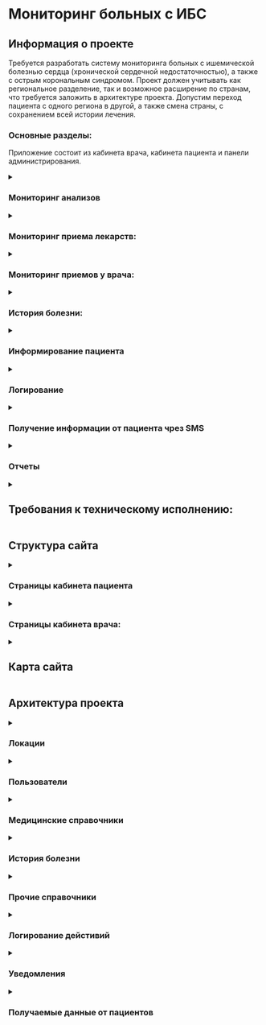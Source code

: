 <h1>Мониторинг больных с ИБС</h1>

<h2>Информация о проекте</h2>

Требуется разработать систему мониторинга больных с ишемической болезнью сердца (хронической сердечной недостаточностью), а также с острым корональным синдромом. Проект должен учитывать как региональное разделение, так и возможное расширение по странам, что требуется заложить в архитектуре проекта. Допустим переход пациента с одного региона в другой, а также смена страны, с сохранением всей истории лечения.

<h3>Основные разделы:</h3>

Приложение состоит из кабинета врача, кабинета пациента и панели администрирования.

<details>

<summary><h3>Мониторинг анализов</h3></summary>

Приложение производит мониторинг анализов пациентов:

- план анализов для нового пациента
- назначение анализов пациенту
- предупреждение об этапах прохождения анализов
- отчеты о превышении нормальных значений для анализов
- уведомления врачу и пациенту о событиях проведения анализов

</details>

<details>

<summary><h3>Мониторинг приема лекарств:</h3></summary>

Приложение производит мониторинг лекарств, которые принимают пациенты:

- назначение лекарств пациенту
- информация о принимаемых пациентом лекарствах
- уведомления врачу и пациенту о событиях приема лекарств


</details>

<details>

<summary><h3>Мониторинг приемов у врача:</h3></summary>

Приложение производит мониторинг приемов пациентов у врача:

- уведомления врачу и пациенту о событиях приема у врача
- информация о приеме у врача (о планируемом приеме, о результатах приема)

</details>


<details>

<summary><h3>История болезни:</h3></summary>

Для каждого пациента создается история болезни, в которую записываются первоначальные данные о больном, назначения лекарств, назначения обследований, приемы у врача, а также уведомления.

<h3>Хранимые данные:</h3>

Приложение хранит информацию со следующими данными:

- врачи
- пациенты
- локации (страна, регионы, районы, города, больницы)
- анализы (группы анализов, анализы, предельные нормальные значения анализов)
- лекарства
- диагнозы
- истории болезни
- анализы пациентов (план анализов для пациента, назначенные анализы пациента, результаты анализов пациента)
- назначения (назначение лекарств, назначение анализов)
- лекарства, принимаемые пациентами
- приемы у врача
- лог событий о действиях врачей и пациентов в системе
- sms (шаблоны sms, переданные sms)
- email (шаблоны email, переданные email)

</details>


<details>

<summary><h3>Информирование пациента</h3></summary>

Информирование пациента должно проводиться через личный кабинет пациента, а также посредством email (по выбору пациента) и sms (по выбору пациента). 
Для информирования используется отдельный модуль для отправки уведомлений, который в зависимости от выбора пациента будет отправлять различного типа уведомления, либо посредством sms, либо по электронной почте.
Для упрощения использования предусмотрены шаблоны для групп уведомлений со стандартизированными текстами уведомлений, которые можно гибко изменять.
При отправке по sms предусмотрена повторная отправка уведомления в случае если пациент по каким-либо причинам не получил sms (проблемы на стороне провайдера услуг).
При отправке уведомления в кабинет пациента предусмотрена проверка на просмотр.

</details>

<details>
<summary><h3>Логирование</h3></summary>

В систме предусмотрен автономный модуль логирования, который регистрирует все действия пользователей и действия системы. Логируемые действия:

- вход и выход пользователя из системы (login/logout)
- создание данных в системе (create)
- редактирование данных в системе (update)
- удаление данных в системе (delete)
- выполнение автоматических действий системой (success)
- работа команды / отправка смс завершилась с ошибкой (fail)
- ошибка в ходе работы (error)

</details>

<details>

<summary><h3>Получение информации от пациента чрез SMS</h3></summary>

Пациент может ответить на присланное ему sms сообщение. Система втоматически раз в какое-то настраевоемое время проверяет ящик входящих SMS сообщений, если сообщение было отправлено пациентом зарегистрированным в системе, оно сохранится с системе и станет доступно для просмотра.

</details>

<details>

<summary><h3>Отчеты</h3></summary>

Для удобства вывода информации требуется разработать единую систему формирования отчета (в графическом виде или текстовом в зависимости от запроса и особенностей отчета)
Т.е. необходимо использовать разные данные из разных таблиц предоставить простой интерфейс сборки отчета (пример: требуется вывести количество пациентов с параметром "тромбоциты". Выбрать таблицу дневников пациентов - выбрать параметр проекта, далее система должна сформировать отчет в json виде, который в дальнейшем может быть использован как к графическом так и в текстовом виде).

</details>

<details>

<summary><h2>Требования к техническому исполнению:</h2></summary>

Для ядра проекта требуется использовать нативный язык php, версии 7.1 или выше (допустимо использовать небольшие библиотеки с полным комментированием кода), база данных - PostgreSQL, с обязательным резервированием всех данных. Средство общения ядра проекта с внешними средами только через api, формат общения - json.

Защита должна быть выполнена через обязательную двухфакторную аутентификацию пользователей системы, а именно: связка логин и пароль, а также смс код для входа.

Ядро проекта должно быть развернуто в операционной системе АльтЛинукс, для соответствия требованиям федерального законодательства в сфере защиты персональных данных.

Ядро системы должны быть модульным и стиль написания кода должен подразумевать объектно ориентированный. Требуется максимальная возможная независимость модулей проекта для последующего расширения проекта и введения дополнительного функционала. Каждый модуль (класс) должен быть описан комментариями.

Ядро проекта должны быть закрыто SSL сертификатом, а общение должно происходить по протоколу https.

</details>

<h2>Структура сайта</h2>

<details>

<summary><h3>Страницы кабинета пациента</h3></summary>

<details>

<summary><h4>Общие элементы</h4></summary>

<h5>Шапка сайта:</h5>

- название страницы
- кнопки (опционально)

<h5>Боковая панель (сверху вниз):</h5>

- заголовок проекта со ссылкой на главную страницу
- фото пациента: при нажатии открывается модальное окно замены фото
- ФИО пациента
- Пункты меню:
    - главная
    - артериальное давление (выделить)
    - пульс (выделить)
    - назначения лекарств
    - уведомления
    - обследования
        - липидный профиль
        - глюкоза
        - ЭКГ
        - МНО
        - ОАК
    - информация
    - чат (в перспективе)
    - кнопка «Выход»

</details>

<details>

<summary><h4>Главная станица</h4></summary>

<h5>Шапка сайта:</h5>

- в названии ФИО пациента
- кнопка «заявка на прием»

<h5>Контент:</h5>

- блок назначений
- блок уведомлений
- <h6>Блоки-ссылки на внесение анализов:</h6>

    - блок **«на внесение артериального давления»**
    - блок **«на внесение пульса»**
    - блок «вес (с индексом массы тела)»
- блок календарь анализов и приемов
- блок «анонсы статей»
- Кнопка «Получить историю болезни»

</details>

<details>

<summary><h4>Страница «Назначения»</h4></summary>

    Вкладки: новые, история

<h5>Список назначений (одно назначение - одна строка)</h5>

- дата,
- лекарства: способ приема, время приема
- анализы: название группы анализов, время сдачи
- информация о враче, выписавшем назначение

</details>

<details>

<summary><h4>Страница «Уведомления»:</h4></summary>

    Вкладки: новые, история

<h5>Список (для всех вкладок):</h5>

- тип уведомления
- текст уведомления


</details>

<details>

<summary><h4>Страница обследования (аналогично для каждого подпункта):</h4></summary>

    Вкладки: новые, история
<h5>Вкладка «Новые»:</h5>

<h5>Список:</h5>

- дата сдачи
- Кнопка «Внести результаты»
  <h5>Вкладка «История»:</h5>

- Список:
    - дата
    - параметр 1, параметр2...
- График *(в перспективе)*

<h5>Окно «Внесение результатов»:</h5>

    Вкладки: Фото, Вручную

- Дата проведения (выбор даты)

<h6>Вкладка «Фото»:</h6>

- --

- кнопка «Добавить фото»
- фотография результатов
- --  
<h6>Вкладка «Вручную»:</h6>

- --

Форма внесения результатов анализов:

- результат (ввод значения)
- выбор референтного значения
- --

- Кнопка «Сохранить»
- Кнопка «Отмена»
> *Для глюкозы, артериального давления, пульса добавление результатов только вручную.*


</details>

<details>

<summary><h4>Страница «ЭКГ»</h4></summary>

- Список:
    - дата
    - фото ЭКГ
    - описание (результаты, вывод)
> *Структуру страницы ЭКГ уточнить*

</details>

<details>

<summary><h4>Страница «Информация»:</h4></summary>

- список статей
- статья в модальном окне

> **Все страницы кабинета пациента должны быть адаптированы для мобильных
версий.**

</details>

</details>

<details>

<summary><h3>Страницы кабинета врача:</h3></summary>

<details>

<summary><h4>Общие элементы:</h4></summary>

<h5>Шапка:</h5>

- Заголовок проекта (со ссылкой на главную)
- Верхнее меню
- Поиск по пациенту
- ФИО врача
- Должность врача
- Аватар врача
- Кнопка «выйти»
  <h5>Боковая панель:</h5>

- Меню:
    - пациенты
    - больницы


</details>

<details>

<summary><h4>Страница «Пациенты»:</h4></summary>

- Кнопка «Новый пациент»


    Вкладки: Фото, Вручную
- --

> Пациенты распределяются по вкладкам в зависимости от текущего состояния их обследований:
>- подошел срок обследования (пациенту отправлено уведомление), но результаты еще не переданы - во вкладке «новые»
>- результаты обследования переданы, но не обработаны врачом - во вкладке «необработанные»
>- результаты переданы и обработаны - во вкладке «история»
  - --
<h5>Таблица пациентов:</h5>

- ФИО
- возраст
- диагноз
- район
- комментарий
- последние показатели (причина цвета)

> При нажатии на ФИО пациента переход на страницу история болезни

</details>

<details>

<summary><h4>Страница «Добавить пациента»</h4></summary>

<h6>Раздел «Личные данные»</h6>

> Обязательные для заполнения поля для Пользователя и Пациента

- Телефон
- Фамилия
- Имя
- Дата рождения
- Адрес
- Город
- Больница
> Город не является обязательным полем, но является фильтром для выбора больницы

> Свернутые необязательные для заполнения поля для Пользователя и Пациента

- Отчество
- email
- СНИЛС
- Номер страховки
- Серия и номер паспорта
- Дата выдачи паспорта
- Орган, выдавший паспорт
- Код органа, выдавшего паспорт
- Дата возникновения инфаркта
- Вес
- Рост
- Район
- информировать по смс
- информировать по email

<h6>Раздел «Анамнестические данные»</h6>

> Обязательные для заполнения поля

- основное заболевание


> Свернутые необязательные поля

- фоновые заболевания
- осложнения основного заболевания
- сопутствующие заболевания
- анамнез заболевания
- анамнез жизни


> Анамнезы выбираются из подготовленных шаблонов и вставляются в поле редактировния текста

<h6>Раздел «Объективные данные»</h6>

> Обязательные для заполнения поля

- вид приема
- жалобы
- комментарий врача по жалобам (не является обязательным, расширяет жалобы)
- рекоммендации врача


> Свернутые необязательные поля

- объективный статус на момент включения (текст)
- получаемая терапия на момент включения (текст)

<h6>Раздел «Лабораторные данные»</h6>

- выписные эпикризы (добавление сканкопий выписки из ЛПУ)


> по плану анализов выводятся формы добавления результатов обследований, необходимых при первом посещении: ЭКГ, Липидный профиль, Глюкоза, Натрийуретический пептид, АД, ЧСС
> после добавления анализам присваиваются статусы обработано врачом, пройдено

- Название группы анализов
    - Название анализа
        - Фотография результатов (если есть)
        - Дата проведения (выбор даты)
        - результат (ввод значения)
        - выбор референтного значения



> При добавлении пациента ему создаются: История болезни, первый прием, первые обследования, приемы по плану с назначениями на прием, обследования по плану с назначениями на обследование. Даты приемов и обследований вычисляются в соответствии с планом от даты возникновения инфаркта.

</details>

<details>

<summary><h4>Страница «История болезни»</h4></summary>

<h5>В верхнем меню ссылки:</h5>

- обследования
- уведомления
- прием лекарств
- приемы пациента

<h5>Информация о пациенте:</h5>

<h6>Личные данные:</h6>

    Кнопка "Внести личные данные"

- ФИО (строка)
- Возраст (число)
- Адрес (строка)
- Полис (строка)
- СНИЛС (строка)
- Паспортные данные (2 строки: серия-номер, кем и когда выдан)
- телефон (строка)
- email (строка)
- Включенные оповещения (строка)
- вес (число)
- рост (число)
- ИМТ (число)
- Дата возникновения инфаркта
- больница, к которой прикреплен (строка)

<h6>Анамнестические данные:</h6>

    Кнопка "Внести анамнестические данные"
- дата начала лечения
- дата окончания лечения
- основное заболевание (строка)
- фоновые заболевания (список)
- осложнения основного заболевания (список)
- сопутствующие заболевания (список)
- анамнез заболевания (текст)
- анамнез жизни (текст)

<h6>Объективные данные:</h6>

    Кнопка "Внести объективные данные"

- жалобы на момент включения в систему (список + текст: рекоммендации врача)
- объективный статус на момент включения (текст)
- получаемая терапия на момент включения (текст)

<h6>Лабораторные данные:</h6>

    Кнопка "Добавить результаты обследований"
    Кнопка "Добавить выписные эпикризы"

- Выписные эпикризы *(скан выписки из ЛПУ, где находился по поводу основного заболевания за последние 6 месяцев)*
- Результаты обследований на момент включения *(давность не более 3 месяцев)*.
    - Название обследования
    - Сканы документов
    - Таблицы результатов (параметр: значение)

<h5>Окно Внести личные данные</h5>

<h6>Форма внесения личных данных</h6>

- Фамилия
- Имя
- Отчество
- Дата рождения
- Адрес (строка)
- Номер полиса (строка)
- СНИЛС (строка)
- Серия и номер паспорта
- Дата выдачи
- Кем выдан
- Номер подразделения
- телефон (строка)
- email (строка)
- Оповещать по СМС
- Оповещать по Email
- вес (число)
- рост (число)
- дата возникновения инфаркта
- больница, к которой прикреплен (строка)
- Кнопка **«Внести»**
- Кнопка **«Отменить»**

<h5>Окно Внести анамнестические данные</h5>

<h6>Форма внесения анамнестических данных</h6>

- дата начала лечения
- дата окончания лечения
- основное заболевание (строка)
- фоновые заболевания (список)
- осложнения основного заболевания (список)
- сопутствующие заболевания (список)
- анамнез заболевания (текст)
- анамнез жизни (текст)
- Кнопка **«Внести»**
- Кнопка **«Отменить»**

<h5>Окно Внести объективные данные</h5>

<h6>Форма внесения объективных данных</h6>

- выбор жалоб *(множественный выбор)*
- комментарий врача по жалобам
- объективный статус на момент включения (текст)
- получаемая терапия на момент включения (текст)
- Кнопка **«Внести»**
- Кнопка **«Отменить»**

<h6>Окно Добавить выписные эпикризы</h6>

- Кнопка **"Фото скана выписки из ЛПУ"**
- Кнопка **«Добавить»**
- Кнопка **«Отменить»**

<h5>Окно Добавить результаты обследований</h5>

<h6>Форма добавления результатов обследований</h6>

- выбор группы анализов
- Фотография результатов *(если есть)*
- Дата проведения *(выбор даты)*

>После выбора группы анализов появляются формы добавления анализов этой группы

<h6>Форма добавления анализа</h6>

- --
- результат (ввод значения)
- выбор референтного значения
- --   

- Кнопка **«Сохранить»**
- Кнопка **«Отмена»**

<h5>История болезни:</h5>

    Кнопка: «Назначить прием лекарств»
    Кнопка: «Пригласить на прием»
    Фильтр по датам
<h6>Таблица записей в историю болезни:</h6>

- дата
- результаты анализов
    - результаты анализа (группа анализов, анализ, дата сдачи, значение)
    - Кнопка **«Открыть фото»**
    - способ передачи результатов
    - кем переданы результаты
- назначения обследований
    - название группы анализов
    - планируемая дата сдачи
    - ФИО врача, сделавшего назначение
- назначения лекарств
    - название лекарства
    - инструкция по применению
        - тип лекарства (таблетки, суспензии\...)
        - способ приема (подкожно, внутримышечно, ректально\...)
        - доза (кол-во грамм, штук, капель\...)
        - длительность приема
        - периодичность приема
    - ФИО врача, сделавшего назначение
- приемы пациентов
    - дата приема
    - тип приема
    - список жалоб
    - комментарий врача
    - ФИО врача, сделавшего прием
> *В перспективе графическое представление результатов анализов и приема лекарств*

</details>

<details>

<summary><h4>Страница «Назначения»:</h4></summary>

    Вкладки: Назначенные, Не назначенные

> Если врач поставил флаг "Назначено", то отправляется уведомление пациенту с просьбой подтвердить назначение

    Кнопка «Добавить назначение»

<h5>Список назначений</h5>

- дата добавления назначения
- назначенные приемы
    - дата включения в назначение
    - врач, включивший в назначение
    - дата приема
    - тип приема
- назначенные лекарства
    - дата включения в назначение
    - врач, включивший в назначение
    - название лекарства
    - инструкция по применению
    - дата начала приема лекарств
- назначенные обследования
    - дата включения в назначение
    - врач, включивший в назначение
    - название группы анализов
    - дата начала проведения обследования
    - дата завершения проведения обследования
- операции (для не назначенных)
    - изменить назначение
    - удалить назначение


</details>

<details>

<summary><h4>Страница «Назначить прием лекарств»:</h4></summary>

    Кнопка «Добавить лекарство»
    Кнопка «Добавить обследование»

<h5>Список добавленных лекарств:</h5>

- название лекарства
- инструкция по применению
    - тип лекарства (таблетки, суспензии\...)
    - способ приема (подкожно, внутримышечно, ректально\...)
    - доза (кол-во грамм, штук, капель\...)
    - длительность приема
    - периодичность приема
- действия:
    - Кнопка **«Изменить»**
    - Кнопка **«Удалить»**

<h5>Список добавленных обследований:</h5>

- планируемая дата проведения
- название группы анализов
- действия:
    - Кнопка **«Изменить»**
    - Кнопка **«Удалить»**

  Кнопка **«Отправить назначение пациенту»**

<h5>Окно «Добавить лекарство»</h5>

<h6>Форма добавления лекарства:</h6>

- выбор препарата (поиск)
- инструкция по применению (выбор из шаблонов с последующим редактированием текста)
- Кнопка **«Добавить»**
- Кнопка **«Отменить»**

<h5>Окно «Добавить обследование»</h5>

<h6>Форма добавления обследования:</h6>

- планируемая дата проведения
- название группы анализов
- Кнопка **«Добавить»**
- Кнопка **«Отменить»**


</details>

<details>

<summary><h4>Страница «Обследования»</h4></summary>

    Кнопка «Назначить обследование»

- Вкладки:
    - новые (пациенту отправлено уведомление, результаты не введены, фото не добавлено)
    - необработанные (результаты введены или фото добавлено, но не обработано врачом)
    - история (результаты введены, обработано врачом)
    - запланированные (пациенту еще не отправлено уведомление)
- Фильтры:
    - по группам анализов
    - по дате проведения «от - до»

<h5>Список обследований «Новые»:</h5>

- название группы анализов
- дата начала проведения обследования
- дата завершения проведения обследования
- Кнопка **«Внести результаты анализов»**

<h5>Список обследований «Необработанные»:</h5>

- название группы анализов
- фактическая дата проведения обследования

По нажатию на группу анализов появляется список анализов и результатов:

- название анализа
- единица измерения
- предельные нормальные значения
- внесенное значение
- Кнопка **«Открыть фото»**
- Кнопка **«Внести результаты анализов»**

<h5>Список обследований «Запланированные»</h5>

- название группы анализов
- дата начала проведения обследования
- дата завершения проведения обследования

<h5>Окно «Внесение результатов»:</h5>

- Вкладка «Фото»
    - Фотография результатов *(если есть)*
    - Дата проведения *(выбор даты)*
- Вкладка «Вручную»:
  <h6>Форма внесения результатов анализов</h6>

    - результат (ввод значения)
    - выбор референтного значения
- Кнопка **«Сохранить»**
- Кнопка **«Отмена»**
  <h5>Список обследований «История»:</h5>

- название группы анализов
- фактическая дата проведения

  По нажатию на группу анализов появляется список анализов и результатов:
    - название анализа
    - единица измерения
    - предельные нормальные значения
    - внесенное значение
    - Кнопка **«Открыть фото»**
- *График анализов (в перспективе)*
- *Список принимаемых лекарств справа от графика (в перспективе)*

</details>

<details>

<summary><h4>Страница «Уведомления»</h4></summary>

    Кнопка «Добавить уведомление»
<h5>Список уведомлений:</h5>

- тип уведомления
- отправивший врач
- дата и время отправки
- способы отправки
  <h5>Окно «Добавить уведомление»</h5>

<h6>Форма добавления уведомления:</h6>

- выбор типа уведомления
- выбор способов отправки (смс, email)
- Кнопка **«Сохранить»**
- Кнопка **«Отмена»**

</details>

<details>

<summary><h4>Страница «Лечение»</h4></summary>

    Кнопка «Назначить лечение»
    Вкладки: запланированные, текущие, завершенные
<h5>Список назначенных лекарств:</h5>

- название лекарства
- дата начала приема
- дата окончания приема (*уточнить, возможны ли точные даты*)
- инструкция по применению
    - тип лекарства (таблетки, суспензии\...)
    - способ приема (подкожно, внутримышечно, ректально\...)
    - доза (кол-во грамм, штук, капель\...)
    - длительность приема
    - периодичность приема
    - подтверждено пациентом


</details>

<details>

<summary><h4>Страница «Приемы пациента»</h4></summary>

    Кнопка «Назначить прием»
    Вкладки: новые, необработанные, история

<h5>Список новых приемов:</h5>

- дата приема
- тип приема

<h5>Необработанные приемы</h5>

- дата приема
- тип приема
- Кнопка **Внести данные о приеме**

<h5>История приемов</h5>

- дата приема
- тип приема
- список жалоб
- комментарий по жалобам
- ФИО врача, сделавшего прием *(для врачей-консультантов)*
- рекомендации
- Кнопка **«Просмотреть данные о приеме**»

<h5>Окно назначить прием</h5>

<h6>Форма назначения приема</h6>

- дата приема
- тип приема
- сообщение
- Кнопка **«Сохранить»**
- Кнопка **«Отмена»**

<h5>Окно внести данные о приеме</h5>

<h6>Форма внесения данных о приеме</h6>

- жалобы (множественный выбор из списка жалоб)
- комментарий по жалобам (текст)
- объективный статус (текст)
- терапия (текст)
- Кнопка **«Сохранить»**
- Кнопка **«Отмена»**

<h5>Окно просмотр данных о приеме</h5>

- дата приема
- тип приема
- ФИО врача, сделавшего прием *(для врачей-консультантов)*
- жалобы
- комментарий врача по жалобам
- объективный статус
- результаты ЭКГ
- результаты СМЭКГ
- результаты УЗИ сердца
- терапия
- дополнительная мед. документация
- рекомендации
- Кнопка **Изменить данные** *(уточнить необходимость)*

</details>

<details>

<summary><h4>Страница «Больницы»</h4></summary>

<h5>Список больниц</h5>

- город
- название больницы
>По нажатию на название больницы открывается страница «Больница»

</details>

<details>

<summary><h4>Страница «Больница»</h4></summary>

<h5>Информация о больнице:</h5>

- город
- название
- адрес
- полное наименование
- email
  <h5>Список пациентов:</h5>

- ФИО
- номер страховки
- дата рождения
- телефон
> По нажатию на ФИО открывается страница «История болезни».

</details>

</details>

<details>

<summary><h2>Карта сайта</h2></summary>

- Кабинет пациента
    - Главная
        - внесение веса
        - внесение роста
        - добавление фото
    - Назначения
        - новые
        - история
    - Уведомления
        - новые
        - история
    - Обследования
        - Липидный профиль
            - новые
                - внесение результатов
                    - фото
                    - вручную
            - история
        - Глюкоза
            - новые
                - внесение результатов
                    - фото
                    - вручную
            - история
        - МНО
            - новые
                - внесение результатов
                    - фото
                    - вручную
            - история
        - ОАК
            - новые
                - внесение результатов
                    - фото
                    - вручную
        - Артериальное давление
            - новые
                - внесение результатов
            - история
        - Пульс
            - новые
                - внесение результатов
            - история
    - ЭКГ
        - новые
            - внесение результатов
        - история
    - Информация
        - список статей
        - просмотр статьи
- Кабинет врача
    - Пациенты
        - новые
        - история
        - необработанные
        - История болезни
            - внести личные данные
            - внести документальные данные
            - внести объективные данные
            - внести лабораторные данные
            - Обследования
                - новые
                - необработанные
                - запланированные
                - история
                - внести результаты
                    - фото
                    - вручную
            - Уведомления
                - добавить уведомление
            - Лечение
                - запланированные
                - текущие
                - завершенные
            - Приемы пациента
                - запланированные
                - история
                - назначить прием
                - внести данные о приеме
                - просмотр приема
            - Назначить лечение
                - добавить лекарство
                - добавить обследование
    - Больницы
        - Больница

</details>

<h2>Архитектура проекта</h2>

<details>

  <summary><h3>Локации</h3></summary>

-- -
>Страна
-- -
**country**

| row\_name | type | обязательность | описание |
| ------ | ------ | ------ | ------ |
| id | integer (primary) | yes | Ключ страны |
| name | string (30) | yes | Название страны |
| shortcode | string(4) | yes | Код страны в формате ISO |
| enabled | boolean | yes | Ограничение использования |
 -- -
>Регион
 -- -
**region**

| row\_name | type | обязательность | описание |
 | ------ | ------ | ------ | ------ |
| id | integer (primary) | yes | Ключ региона |
| country\_id | integer (key) | yes | Ключ страны |
| name | string (50) | yes | Название региона |
| region\_number | string (8) | yes | Номер региона |
| enabled | boolean | yes (default - 1) | Ограничение использования |
 -- -
>Город
 -- -
**city**

| row\_name | type | обязательность | описание |
 | ------ | ------ | ------ | ------ |
| id | integer (primary) | yes | Ключ города |
| region\_id | integer (key) | yes | Ключ региона |
| name | string (50) | yes | Название города |
| enabled | boolean | yes (default - 1) | Ограничение использования |
 -- -
>*Страны, регионы, города - на основе справочника ОКТМО*
-- -
>Больница
 -- -
**hospital**

| row\_name | type | обязательность | описание |
 | ------ | ------ | ------ | ------ |
| id | integer (primary) | yes | Ключ больницы |
| region\_id | integer (key) | yes | Ключ региона |
| city\_id | integer (key) | yes | Ключ города |
| address | string (255) | no | Адрес больницы |
| name | string (50) | yes | Название больницы |
| phone | string (12) | yes | Телефон для отправки смс |
| email | string (50) | no | Email для связи с больницей |
| description | text | no | Описание или комментарий для больницы |
| Code | String(6) | No | Код больницы |
| enabled | boolean | yes (default - 1) | Ограничение использования |

>*На основе справочника ЛПУ ФФОМС*
 -- -

</details>

<details>

  <summary><h3>Пользователи</h3></summary>

-- -
>Роль
 -- -
**role**

| row\_name | type | обязательность | описание |
 | ------ | ------ | ------ | ------ |
| id | integer (primary) | yes | Ключ роли |
| name | string (50) | yes | Название роли |
| tech\_name | string (20) | no | Техническое название |
| description | text | no | Описание роли |
 -- -

Роли пользователей:
> ROLE\_ADMIN --- Администратор сайта
>
> ROLE\_MANAGER --- Менеджер панели администрирования
>
> ROLE\_DOCTOR\_CONSULTANT --- врач-консультант (доступ ко всем
> больницам)
>
> ROLE\_DOCTOR\_HOSPITAL --- врач больницы
>
> ROLE\_PATIENT --- пациент

 -- -
> Пользователь
 -- -
**auth\_user**

| row\_name | type | обязательность | описание |
 | ------ | ------ | ------ | ------ |
| id | integer (primary) | yes | Ключ пользователя |
| phone | string (10) | yes | Телефон пользователя |
| email | string (180) | no | Email пользователя |
| roles | json | yes | Роли пользователя |
| password | string(255) | yes | Пароль |
| firstName | string(30) | yes | Имя пользователя |
| lastName | string(100) | yes | Фамилия пользователя |
| patronymicName | string(50) | no | Отчество пользователя |
| enabled | boolean | yes | Ограничение использования |
 -- -
> Пациент
 -- -
**patient**

| row\_name | type | обязательность | описание |
 | ------ | ------ | ------ | ------ |
| id | integer (primary) | yes | Ключ пациента |
| auth\_user\_id | integer (key) | yes | Ключ пользователя |
| hospital\_id | integer (key) | yes | Ключ больницы |
| address | date | yes | Адрес проживания |
| smsInforming | boolean | yes | Оповещение через смс |
| emailInforming | boolean | yes | Оповещение через email |
| heart\_attack\_date | date | no | Дата возникновения инфаркта |
| snils | string (20) unique | no | СНИЛС пациента |
| insuranceNumber | string(50) unique | no | Номер страховки |
| passport | string(255) unique | no | Серия и номер паспорта |
| passport\_issue\_date | date | no | Дата выдачи паспорта |
| passport\_issuing\_authority | string(255) | no | Орган, выдавший паспорт |
| passport\_issuing\_authority_code | string(10) | no | Код органа, выдавшего паспорт |
| weight | integer | no | Вес |
| height | integer | no | Рост |
| date\_birth | Date | Yes | Дата рождения |
| district_id | integer (foreign key) | no | Район |
| city_id | integer (foreign key) | no | Город |

 -- -
> Врач
 -- -
**staff**

| row\_name | type | обязательность | описание |
 | ------ | ------ | ------ | ------ |
| id | integer (primary) | yes | Ключ персонала |
| auth\_user\_id | integer (key) | yes | Ключ пользователя |
| hospital\_id | integer (key) | yes | Ключ больницы |
| position\_id | integer (key) | yes | Ключ должности |
-- -
> Должность
 -- -
**position**

| row\_name | type | обязательность | описание |
 | ------ | ------ | ------ | ------ |
| id | integer (primary) | yes | Ключ должности |
| name | string (50) | yes | Название должности |
| enabled | boolean | yes (default - 1) | Ограничение использования |
 -- -
> Пол

 -- -
**gender**

| row\_name | type | обязательность | описание |
 | ------ | ------ | ------ | ------ |
| id | integer (primary) | yes | Ключ пола |
| name | string (1) | yes | Название пола |
 -- -

> Файлы пациента

 -- -
**patient_file**

| row\_name | type | обязательность | описание |
 | ------ | ------ | ------ | ------ |
| id | integer (primary) | yes | Ключ файла пациента |
| patient_id | integer (key) | yes | Код пациента |
| fileName |  string(255) | yes | Наименование файла |
| uploaded | datetime | yes | Дата и время загрузки |
 -- -

</details>

<details>

<summary><h3>Медицинские справочники</h3></summary>

 -- -
>Диагноз
 -- -
**diagnosis**

| row\_name | type | обязательность | описание |
 | ------ | ------ | ------ | ------ |
| id | integer (primary) | yes | Ключ записи |
| name | string (100) | yes | Имя диагноза |
| code | string (50) | yes | Код диагноза |
| parentCode | string (50) | no | Код группы диагнозов |
| enabled | boolean | yes (default - 1) | Ограничение использования |
 -- -
>Вид приема пациента
 -- -
**appointment_type**

| row\_name | type | обязательность | описание |
 | ------ | ------ | ------ | ------ |
| id | integer (primary) | yes | Ключ записи |
| name | string (255) | yes | Наименование вида приема |
| enabled | boolean | yes (default - 1) | Ограничение использования |
 -- -
> Группа анализов
 -- -
**analysis\_group**

| row\_name | type | обязательность | описание |
 | ------ | ------ | ------ | ------ |
| id | integer (primary) | yes | Ключ записи |
| name | string (50) | yes | Название группы анализов |
| full\_name | string (255) | no | Полное название группы анализов |
| enabled | boolean | yes (default - true) | Ограничение использования |

Группы анализов:
> Артериальное давление (АД)
> Липидный профиль
> Глюкоза
> МНО
> Общий анализ крови (ОАК)
> ЭКГ
> СМЭКГ
> Натрийуретический пептид
> ЧСС
> Креатинин
> Мочевина
> АСТ (Биохимический анализ крови)
> АЛТ

 -- -
> Анализ
 -- -
**analysis**

| row\_name | type | обязательность | описание |
 | ------ | ------ | ------ | ------ |
| id | integer (primary) | yes | Ключ записи |
| name | string (50) | yes | Название анализа |
| description | string (255) | no | Описание анализа |
| analysis\_group\_id | integer (key) | yes | Ключ группы анализов |
| enabled | boolean | yes (default - false) | Ограничение использования |
 -- -
>Единица измерения
 -- -
**measure**

| row\_name | type | обязательность | описание |
 | ------ | ------ | ------ | ------ |
| id | integer (primary) | yes | Ключ записи |
| name\_en | string (10) | no | Название единицы измерения (en) |
| name\_ru | String (10) | yes | Название единицы измерения (ru) |
| title | string(100) | No | Расшифровка единицы измерения |
| enabled | boolean | yes (default - true) | Ограничение использования |
 -- -
>Референтные значения
 -- -
**analysis\_rate**

| row\_name | type | обязательность | описание |
 | ------ | ------ | ------ | ------ |
| id | integer (primary) | yes | Ключ записи |
| rate\_min | float | yes | Минимальное значение |
| rate\_max | float | yes | Максимальное значение |
| analysis\_id | integer | yes | Ключ анализа |
| gender\_id | Integer | Yes | Ключ пола |
| measure\_id | Integer | Yes | Ключ меры длины |
| enabled | boolean | yes (default - true) | Ограничение использования |
 -- -
>График обследований
 -- -
**plan\_testing**

| row\_name | type | обязательность | описание |
 | ------ | ------ | ------ | ------ |
| id | integer (primary) | yes | Ключ записи |
| analysis\_group\_id | integer | yes | Ключ группы анализов |
| time\_range\_id | integer (foreign key) | yes | Временной диапазон |
| time\_range\_count | integer | yes | Срок выполнения |
| enabled | boolean | yes (default - false) | Ограничение использования |
-- -
>График приемов
-- -
**plan\_appointment**

| row\_name | type | обязательность | описание |
 | ------ | ------ | ------ | ------ |
| id | integer (primary) | yes | Ключ записи |
| time\_range\_id | integer (foreign key) | yes | Временной диапазон |
| time\_range\_count | integer | yes | Срок выполнения |
| enabled | boolean | yes (default - false) | Ограничение использования |
-- -
>Интервал
-- -
**date_interval**

| row\_name | type | обязательность | описание |
 | ------ | ------ | ------ | ------ |
| id | integer (primary) | yes | Ключ интервала |
| name | string (30) | yes | Название интервала |
| title | string (30) | no | Заголовок интервала |
| format | string (1) | yes | Формат интервала |
-- -
>Временной диапазон
-- -
**time\_range**

| row\_name | type | обязательность | описание |
 | ------ | ------ | ------ | ------ |
| id | integer (primary) | yes | Ключ временного диапазона |
| title | string (30) | no | Заголовок временного диапазона |
| multiplier | integer | yes (default=1) | Множитель |
| date\_interval\_id| integer (foreign key) | yes | Код интервала |
| is_regular | boolean | yes (default - false) | Регулярный |
| enabled | boolean | yes (default - true) | Ограничение использования |
-- -
>Тип шаблона
-- -
**template_type**

| row\_name | type | обязательность | описание |
 | ------ | ------ | ------ | ------ |
| id | integer (primary) | yes | Ключ типа шаблона |
| name | string (255) | yes | Название шаблона |
| enabled | boolean | yes (default - true) | Ограничение использования |
-- -
>Параметр шаблона
-- -
**template_parameter**

| row\_name | type | обязательность | описание |
 | ------ | ------ | ------ | ------ |
| id | integer (primary) | yes | Ключ параметра типа шаблона |
| name | string (255) | yes | Название параметра типа шаблона |
| template\_type\_id | Integer (ManyToOne template_type) | yes | Ключ типа шаблона |
| enabled | boolean | yes (default - true) | Ограничение использования |
-- -
>Шаблон
-- -
**template**

| row\_name | type | обязательность | описание |
 | ------ | ------ | ------ | ------ |
| id | integer (primary) | yes | Ключ шаблона |
| name | string (255) | yes | Название шаблона |
| template\_type\_id | integer (foreign key) | yes | Тип шаблона |
| template\_parameter\_texts | ManyToMany (template\_parameter\_text) | yes | Тексты параметров шаблона |
| enabled | boolean | yes (default - true) | Ограничение использования |

> Требуется проверка на соответствие параметров шаблона типу выбранного шаблона

-- -
>Текст параметра
-- -
**template_parameter_text**

| row\_name | type | обязательность | описание |
 | ------ | ------ | ------ | ------ |
| id | integer (primary) | yes | Ключ параметра шаблона |
| template\_parameter\_id | integer (ManyToOne template_parameter) | yes | Название параметра |
| text | text | yes | Текст параметра шаблона |
| enabled | boolean | yes (default - true) | Ограничение использования |

-- -
>Текст по шаблону
-- -
**text_by_template**

| row\_name | type | обязательность | описание |
 | ------ | ------ | ------ | ------ |
| id | integer (primary) | yes | Ключ текста шаблона |
| template\_type\_id | integer | yes | Ключ типа шаблона |
| text | text | no | Оригинальный текст по шаблону |
| template\_id | integer (foreign key) | no | Ключ шаблона |
-- -

> В админке для добавления нового типа шаблонов:
>
> - добавить тип шаблона в соответствии с темой текста (анамнез жизни, анамнез заболевания)
> - добавить параметры, принадлежащие данному типу шаблона
> - добавить любое количество текстов для каждого параметра

> В админке для добавления нового шаблона:
> - выбрать тип шаблона
> - для каждого параметра, принадлежащего типу шаблона, выбрать текст

> В кабинете врача для заполнения поля, соответствующего типу шаблона:

> **либо** выбрать из списка готовых шаблонов (демонстрация сформированных текстов)
>
> В результате формируется текст на основе параметров выбранного шаблона

> **либо** подготовить собственный шаблон (конструктор текста по параметрам):
>
> В результате формируется текст на основе выбранных параметров

>Лекарство
 -- -
**medecine**

| row\_name | type | обязательность | описание |
 | ------ | ------ | ------ | ------ |
| id | integer (primary) | yes | Ключ препарата |
| name | string (50) | yes | Название препарата |
| description | text | yes | Описание использования |
| enabled | integer (1) (boolean) | yes (default - 1) | Ограничение использования |
 -- -
> Способ приема
 -- -
**reception\_method**

| row\_name | type | обязательность | описание |
 | ------ | ------ | ------ | ------ |
| Id | integer (primary) | yes | Ключ способа приема |
| name | string(100) | yes | Название способа приема |
| enabled | boolean | yes | Ограничение использования |
 -- -
> Жалоба
-- -
**complaint**

| row\_name | type | обязательность | описание |
 | ------ | ------ | ------ | ------ |
| Id | integer (primary) | yes | Ключ способа приема |
| name | string(255) | yes | Название жалобы |
| description | text | yes | Описание жалобы |
| enabled | boolean | yes | Ограничение использования |
-- -

</details>

<details>

  <summary><h3>История болезни</h3></summary>  

 -- -

> История болезни
 -- -
**medical\_history**

| row\_name | type | обязательность | описание |
 | ------ | ------ | ------ | ------ |
| id | integer (primary) | yes | Ключ записи |
| patient\_id | integer (key) | yes | Ключ пациента |
| date\_begin | date | yes | Дата открытия |
| date\_end | date | no | Дата закрытия |
| main\_disease | Integer (foreign key: diagnosis\_id) | Yes | Основное заболевание |
| background\_diseases | ManyToMany (diagnosis\_ids) | no | Фоновые заболевания |
| complications | ManyToMany (diagnosis\_ids) | no | Осложнения основного заболевания |
| concomitant\_diseases | ManyToMany (diagnosis\_ids) | no | Сопутствующие заболевания |
| disease\_history | Integer(text\_by\_template OneToOne) | no | Анамнез заболевания |
| life\_history | Integer(text\_by\_template OneToOne) | no | Анамнез жизни |
| Enabled | Boolean | Yes | Ограничение использования |

> При добавлении истории болезни
>
>- вносятся данные первого приема, где доп. документами будут выписные эпикризы пациента
>- вносятся результаты обследований на момент включения (давность не более 3-х месяцев)
>- добавляются обследования и пустые результаты в соответствии со стандартным планом обследований
>- добавляются приемы в соответствии со стандартным планом приемов
 -- -
>Запись в историю болезни
 -- -
**medical\_record**

| row\_name | type | обязательность | описание |
 | ------ | ------ | ------ | ------ |
| id | integer (primary) | yes | Ключ записи |
| **medical\_history\_id** | integer (key) | yes | Ключ истории болезни |
| record\_date | date | yes | Дата записи |
| comment | text | no | Комментарий |
| enabled | boolean | yes | Ограничение использования |
>для одной даты может быть только одна запись в данную историю болезни
 -- -
> Назначение
 -- -
**prescription**

| row\_name | type | обязательность | описание |
 | ------ | ------ | ------ | ------ |
| id | integer (primary) | yes | Ключ назначения |
| **medical\_history\_id** | integer (key) | yes | Ключ истории болезни |
| **medical\_record\_id** | integer (key) | no | Ключ записи в историю болезни |
| is\_completed | Bool | yes(false) | Назначено |
| is\_patient\_confirmed | Boolean | yes | Подтверждение назначения пациентом |
| staff\_id | Integer | Yes | Ключ врача, сделавшего назначение |
| description | text | no | Описание назначения |
| created\_time | Datetime | Yes | Дата и время создания назначения |
| completed\_time | Datetime | No | Дата и время факта назначения |
| enabled | boolean | yes | Ограничение использования |

> В назначение входят назначение лекарств, назначение обследований. Назначение попадает в запись истории болезни только после того как врач отметит его как назначенное.
 -- -
> Обследование пациентов
 -- -
**patient\_testing**

| row\_name | type | обязательность | описание |
 | ------ | ------ | ------ | ------ |
| id | integer (primary) | yes | Ключ записи |
| medical\_history\_id | Integer (key) | yes | Ключ истории болезни |
| analysis\_group\_id | Integer (key) | yes | Ключ группы анализов |
| date\_begin | date | yes | Планируемая дата начала сдачи анализа |
| date\_end | Date | no | Планируемая дата окончания сдачи анализа |
| actual\_date | date | no | Фактическая дата сдачи анализа |
| processed | boolean | Yes | Статус принятия в работу врачом |
| medical\_record\_id | Integer | No | Ключ записи в истории болезни |
| entering\_user | integer(key) (AuthUser) | No | Пользователь, вносивший результаты |
| is\_by\_plan | boolean | yes | Флаг по плану анализов |
| plan\_testing\_id | integer( reference\_key: plan\_testing) | no | Код плана обследований |
| enabled | boolean | yes (default - true) | Ограничение использования |
 -- -
> Назначение лекарства
 -- -
**prescription\_medicine**

| row\_name | type | обязательность | описание |
 | ------ | ------ | ------ | ------ |
| Id | integer (primary) | yes | Ключ лекарства по назначению |
| prescription\_id | Integer (foreign key) | yes | Ключ назначения |
| medicine\_id | Integer (foreign key) | yes | Ключ лекарства |
| reception\_method\_id | integer | yes | Способ приема |
| instruction | text | yes | Инструкция по применению |
| staff\_id | integer(key) | Yes | Ключ врача, назначившего лекарство |
| inclusion\_time | Datetime | Yes | Дата и время включения лекарства в назначение |
| enabled | boolean | yes | Ограничение использования |
 -- -
> Результат анализа пациента
 -- -
**patient\_testing\_result**

| row\_name | type | обязательность | описание |
 | ------ | ------ | ------ | ------ |
| id | integer (primary) | yes | Ключ результата анализа |
| patient\_testing\_id | Integer (foreign key) | yes | Ключ обследования |
| analysis\_rate\_id | integer (foreign key) | yes | Ключ предельных нормальных значений анализа |
| analysis\_id | Integer (foreign key) | Yes | Ключ анализа |
| result | float | Yes | Результат анализа |
| enabled | boolean | yes (default - true) | Ограничение использования |
-- -
> Прием пациента
 -- -
**patient\_appointment**

| row\_name | type | обязательность | описание |
 | ------ | ------ | ------ | ------ |
| id | integer (primary) | yes | Ключ приема |
| medical\_record\_id | integer (foreign key) | no | Ключ записи в историю болезни |
| medical\_history\_id | Integer (foreign key) | Yes | Ключ истории болезни |
| staff\_id | integer (foreign key) | no | Ключ врача |
| recommendation | text | no | Рекомендации врача |
| complaints | ManyToMany (complaints_ids) | no | Жалобы |
| complaints_comment|Text|No|Комментарий врача по жалобам|
| objective\_status| Integer(text\_by\_template OneToOne) |No|Объективный статус|
| therapy|Integer(text\_by\_template OneToOne)| no |Терапия|
| appointment\_type\_id | Integer | no | Вид приема |
| appointment\_time | Datetime | no | Дата и время приема |
| planned\_time | datetime | yes | Дата и время приема по плану |
| is\_confirmed | Boolean | Yes | Флаг подтверждения пациентом |
| is\_by\_plan | boolean | yes | Флаг по плану приемов |
| plan\_appointment\_id | integer( reference\_key: plan\_testing) | no | Код плана приемов |
| enabled | boolean | yes | Ограничение использования |
 -- -
> Назначение обследования
 -- -
**prescription\_testing**

| row\_name | type | обязательность | описание |
 | ------ | ------ | ------ | ------ |
| Id | integer (primary) | yes | Ключ назначения на обследование |
| prescription\_id | integer(foreign key) | yes | Ключ назначения |
| patient\_testing\_id | Integer (foreign key) | yes | Ключ обследования |
| staff\_id | Integer (foreign key) | Yes | Ключ врача, назначившего обследование |
| inclusion\_time | Datetime | Yes | Дата и время включения обследования в назначение |
| enabled | boolean | yes | Ограничение использования |

> Сделать назначения на прием обязательными для всех обследований, кроме первых

 -- -
> Назначение приема
 -- -
**prescription\_appointment**

| row\_name | type | обязательность | описание |
 | ------ | ------ | ------ | ------ |
| Id | integer (primary) | yes | Ключ назначения на прием |
| prescription\_id | integer(foreign key) | yes | Ключ назначения |
| patient\_appointment\_id | Integer (foreign key) | yes | Ключ приема пациента |
| staff\_id | Integer (foreign key) | Yes | Ключ врача, назначившего прием |
| inclusion\_time | Datetime | Yes | Дата и время включения приема в назначение |
| enabled | boolean | yes | Ограничение использования |

> Сделать назначения на прием обязательными для всех приемов, кроме первых

 -- -
> Выписной эпикриз

-- -
**patient_discharge_epicrisis**

| row\_name | type | обязательность | описание |
 | ------ | ------ | ------ | ------ |
| Id | integer (primary) | yes | Код выписного эпикриза |
| medical\_history\_id | integer (key OneToOne) | yes | Код истории болезни |


-- -
> Скан выписного эпикриза

-- -
**discharge_epicrisis_file**

| row\_name | type | обязательность | описание |
 | ------ | ------ | ------ | ------ |
| Id | integer (primary) | yes | Ключ способа приема |
| discharge\_epicrisis\_id | integer (key ManyToOne) | yes | Код выписного эпикриза |
| patient\_file\_id | integer (key OneToOne) | yes | Код файла |
 -- -
> Скан обследования

-- -
**patient_testing_file**

| row\_name | type | обязательность | описание |
 | ------ | ------ | ------ | ------ |
| Id | integer (primary) | yes | Ключ способа приема |
| patient\_testing\_id | integer (key ManyToOne) | yes | Код обследования |
| patient\_file\_id | integer (key OneToOne) | yes | Код файла |
 -- -

 -- -
> Скан выписного эпикриза

-- -
**discharge_epicrisis_file**

| row\_name | type | обязательность | описание |
 | ------ | ------ | ------ | ------ |
| Id | integer (primary) | yes | Ключ способа приема |
| discharge\_epicrisis\_id | integer (key ManyToOne) | yes | Код выписного эпикриза |
| patient\_file\_id | integer (key OneToOne) | yes | Код файла |
 -- -


</details>

<details>

  <summary><h3>Прочие справочники</h3></summary>

 -- -
>Справочник ЛПУ (ФФОМС)
 -- -
**lpu**

| row\_name | type | обязательность | описание |
 | ------ | ------ | ------ | ------ |
| Id | integer (primary) | yes | Ключ лекарства по назначению |
| oktmo\_region\_id | integer | no | Код ОКТМО региона |
| region\_name | string(100) | yes | Название региона |
| years | string(255) | Yes | Годы обновления в справочнике |
| code | string(6) | Yes | Код ЛПУ |
| full\_name | string(255) | no | Полное наименование ЛПУ |
| caption | string(255) | yes | Краткое наименование ЛПУ |
| OKOPF | string(5) | yes | Код ОКОПФ |
| postCode | string(6) | No | Почтовый индекс |
| address | string(255) | yes | Адрес |
| directorLastName | string(50) | Yes | Фамилия руководителя |
| directorFirstName | string(50) | Yes | Имя руководителя |
| directorPatronymicName | string(50) | No | Отчество руководителя |
| phone | string(50) | No | Телефон |
| fax | String(50) | No | Факс |
| Email | String(100) | No | Email |
| license | String(50) | No | Номер лицензии |
| LicenseDate | Date | No | Дата лицензии |
| licenseDateEnd | Date | no | Дата завершения срока лицензии |
| medicalCareTypes | string(255) | No | Виды медицинской помощи |
| includeDate | Date | Yes | Дата включения в реестр |
 -- -
>ОКСМ
 -- -
**oksm**

| row\_name | type | обязательность | описание |
 | ------ | ------ | ------ | ------ |
| id | integer (primary) | yes | Ключ должности |
| A2 | string (2) | yes | Двузначный код страны |
| A3 | String (3) | yes | Трехзначный код страны |
| N3 | integer | Yes | Числовой код страны |
| caption | String (255) | Yes | Название страны |
-- -
>ОКТМО
 -- -
**oktmo**

| row\_name | type | обязательность | описание |
 | ------ | ------ | ------ | ------ |
| id | integer (primary) | yes |
| kod | integer | yes |
| Kod2 | integer | yes |
| subKod1 | integer | Yes |
| subKod2 | integer | Yes |
| subKod3 | integer | yes |
| subKod4 | integer | yes |
| p1 | integer | yes |
| p2 | integer | yes |
| kch | integer | Yes |
| name | String (300) | Yes |
| name2 | String (300) | yes |
| notes | String (255) | yes |
| federalDistrictId | integer | yes |
| federalDistrictName | String (255) | yes |
| regionId | integer | yes |
| regionName | string(255) | yes |
| settlementTypeId | integer | yes |
| settlementTypeName | string(255) | yes |
 -- -

 </details>

 <details>

  <summary><h3>Логирование дейстивий</h3></summary>

 -- -
>Типы логов
 -- -
**log_action**

| row\_name | type | обязательность | описание |
 | ------ | ------ | ------ | ------ |
| id | integer (primary) | yes | Ключ типа лога |
| name | string (255) | yes | Название типа лога |
| log | OneToMany(Log) | yes | Привязка к сущности Log |
| enabled | bool | yes | Статус логирования (вкл/выкл) |
 -- -
>Лог
 -- -
**log**

| row\_name | type | обязательность | описание |
 | ------ | ------ | ------ | ------ |
| id | integer (primary) | yes | Ключ лога |
| description | text | yes | Описание лога |
| userString | String (255) | yes | Строка с информацией о пользователе |
| action | ManyToOne (LogAction) | yes | Привязка к сущности LogAction |
| created_at | datetime | yes | Дата и время создания |
-- -

 </details>

  <details>

  <summary><h3>Уведомления</h3></summary>

 -- -
>Уведомление
 -- -
**notification**

| row\_name | type | обязательность | описание |
 | ------ | ------ | ------ | ------ |
| id | integer (primary) | yes | Ключ уведомления |
| notificationReceiverType | ManyToOne (NotificationReceiverType) | yes | Привязка к сущности NotificationReceiverType |
| patientNotification | OneToOne (PatientNotification) | no | Привязка к сущности PatientNotification |
| staffNotification | OneToOne (StaffNotification) | no | Привязка к сущности StaffNotification |
| authUserSender | ManyToOne (AuthUser) | yes | Привязка к сущности AuthUser |
| channelType | ManyToOne (ChannelType) | yes | Привязка к сущности ChannelType |
| notificationTime | datetime | yes | Дата и время создания |
| text | text | yes | Текст уведомления |
| notificationTemplate | ManyToOne (NotificationTemplate) | yes | Привязка к сущности NotificationTemplate |
| smsNotification | OneToOne (SMSNotification) | yes | Привязка к сущности SMSNotification |
| emailNotification | OneToOne (EmailNotification) | yes | Привязка к сущности EmailNotification |
| webNotification | OneToOne (WebNotification) | yes | Привязка к сущности WebNotification |
 -- -
>Уведомление пациента
 -- -
**patientNotification**

| row\_name | type | обязательность | описание пациента |
 | ------ | ------ | ------ | ------ |
| id | integer (primary) | yes | Ключ уведомления |
| notification | OneToOne (Notification) | yes | Привязка к сущности Notification |
| patient | ManyToOne (Patient) | yes | Привязка к сущности Patient |
| medicalRecord | ManyToOne (MedicalRecord) | no | Привязка к сущности MedicalRecord |
| medicalHistory | ManyToOne (MedicalHistory) | no | Привязка к сущности MedicalHistory |
 -- -
>Тип получателя уведомления
 -- -
**notificationReceiverType**

| row\_name | type | обязательность | описание |
 | ------ | ------ | ------ | ------ |
| id | integer (primary) | yes | Ключ типа получателя уведомления |
| notification | OneToMany (Notification) | yes | Привязка к сущности Notification |
| name | string (255) | yes | Привязка к сущности Patient |
 -- -
>Шаблон уведомления
 -- -
**notificationTemplate**

| row\_name | type | обязательность | описание |
 | ------ | ------ | ------ | ------ |
| id | integer (primary) | yes | Ключ шаблона уведомления |
| notification | OneToMany (Notification) | yes | Привязка к сущности Notification |
| notificationReceiverType | ManyToOne (NotificationReceiverType) | yes | Привязка к сущности NotificationReceiverType |
| name | string (255) | yes | Название шаблона уведомления |
| text | text | yes | Текст шаблона уведомления |
 -- -
>Тип канала
 -- -
**channelType**

| row\_name | type | обязательность | описание |
 | ------ | ------ | ------ | ------ |
| id | integer (primary) | yes | Ключ типа канала |
| notification | OneToMany (Notification) | yes | Привязка к сущности Notification |
| name | string (255) | yes | Название типа канала |
| smsNotification | OneToMany (SMSNotification) | no | Привязка к сущности SMSNotification |
| emailNotification | OneToMany (EmailNotification) | no | Привязка к сущности EmailNotification |
| webNotification | OneToMany (WebNotification) | no | Привязка к сущности WebNotification |
 -- -
>SMS Уведомления
 -- -
**smsNotification**

| row\_name | type | обязательность | описание |
 | ------ | ------ | ------ | ------ |
| id | integer (primary) | yes | Ключ sms уведомления |
| externalId | string (255) | yes | ID sms сообщения на стороне провайдера |
| smsTo | string (255) | yes | Телефон получателя sms сообщения |
| status | string (255) | yes | Статус доставки sms сообщения |
| attempt | integer | yes | Кол-во попыток отправки сообщения |
| notification | OneToOne (Notification) | yes | Привязка к сущности Notification |
| channelType | ManyToOne (ChannelType) | yes | Привязка к сущности ChannelType |
-- -
>Email Уведомления
 -- -
**emailNotification**

| row\_name | type | обязательность | описание |
 | ------ | ------ | ------ | ------ |
| id | integer (primary) | yes | Ключ email уведомления |
| emailTo | string (255) | yes | Email получателя |
| notification | OneToOne (Notification) | yes | Привязка к сущности Notification |
| channelType | ManyToOne (ChannelType) | yes | Привязка к сущности ChannelType |
-- -
>Web Уведомления
 -- -
**webNotification**

| row\_name | type | обязательность | описание |
 | ------ | ------ | ------ | ------ |
| id | integer (primary) | yes | Ключ web уведомления |
| receiverString | string (255) | yes | Строка получателя |
| notification | OneToOne (Notification) | yes | Привязка к сущности Notification |
| channelType | ManyToOne (ChannelType) | yes | Привязка к сущности ChannelType |
| isRead | bool | yes | Статус просмотра уведомления пользователем |
-- -

 </details>

   <details>

  <summary><h3>Получаемые данные от пациентов</h3></summary>

 -- -
>Полученные SMS
 -- -
**received_sms**

| row\_name | type | обязательность | описание |
 | ------ | ------ | ------ | ------ |
| id | integer (primary) | yes | Ключ полученной sms |
| patient | ManyToOne (Patient) | yes | Привязка к сущности Patient |
| text | text | yes | Текст полученной sms |
| externalId | string (255) | yes | ID sms сообщения на стороне провайдера |
| created_at | datetime | yes | Дата и время отправки sms |
 -- -

 </details>
